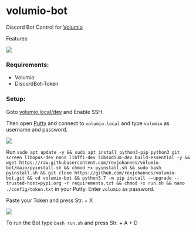 # volumio-bot

Discord Bot Control
for [Volumio](https://volumio.org/)

Features:

![](https://screen.rexum.space/ypNAy2ZJYo.png?key=nt4CDbujrfXrPo)

### Requirements:

- Volumio
- DiscordBot-Token

### Setup:

Goto [volumio.local/dev](http://volumio.local/dev/) and Enable SSH.

Then open [Putty](https://putty.org/) and connect to `volumio.local` and type `volumio` as username and password.

![](https://screen.rexjohannes.space/W1kMjsTkeD.png?key=YnET6duo5HttuE)

Run `sudo apt update -y && sudo apt install python3-pip python3 git screen libopus-dev nano libffi-dev libsodium-dev build-essential -y && wget https://raw.githubusercontent.com/rexjohannes/volumio-bot/main/pyinstall.sh && chmod +x pyinstall.sh && sudo bash pyinstall.sh && git clone https://github.com/rexjohannes/volumio-bot.git && cd volumio-bot && python3.7 -m pip install --upgrade --trusted-host=pypi.org -r requirements.txt && chmod +x run.sh && nano ./config/token.txt` in your Putty. Enter `volumio` as password.

Paste your Token and press Str. + X 

![](https://screen.rexjohannes.space/tcXC6LQskP.png?key=0Ybkr2jj6lqrtv)

To run the Bot type `bash run.sh` and press Str. + A + D

